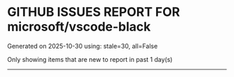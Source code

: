 
# GITHUB ISSUES REPORT FOR microsoft/vscode-black


Generated on 2025-10-30 using: stale=30, all=False


Only showing items that are new to report in past 1 day(s)


---




















